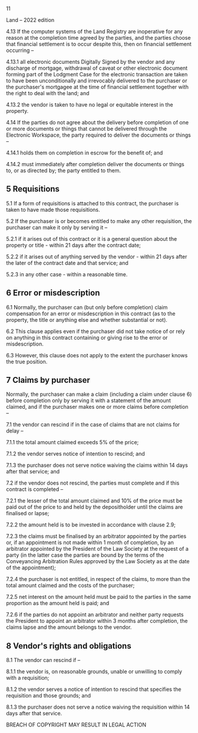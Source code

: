 11

Land – 2022 edition

4.13 If the computer systems of the Land Registry are inoperative for any reason at the completion time agreed by the parties, and the parties choose that financial settlement is to occur despite this, then on financial settlement occurring –

4.13.1 all electronic documents Digitally Signed by the vendor and any discharge of mortgage, withdrawal of caveat or other electronic document forming part of the Lodgment Case for the electronic transaction are taken to have been unconditionally and irrevocably delivered to the purchaser or the purchaser's mortgagee at the time of financial settlement together with the right to deal with the land; and

4.13.2 the vendor is taken to have no legal or equitable interest in the property.

4.14 If the parties do not agree about the delivery before completion of one or more documents or things that cannot be delivered through the Electronic Workspace, the party required to deliver the documents or things –

4.14.1 holds them on completion in escrow for the benefit of; and

4.14.2 must immediately after completion deliver the documents or things to, or as directed by; the party entitled to them.

## 5 Requisitions

5.1 If a form of requisitions is attached to this contract, the purchaser is taken to have made those requisitions.

5.2 If the purchaser is or becomes entitled to make any other requisition, the purchaser can make it only by serving it –

5.2.1 if it arises out of this contract or it is a general question about the property or title - within 21 days after the contract date;

5.2.2 if it arises out of anything served by the vendor - within 21 days after the later of the contract date and that service; and

5.2.3 in any other case - within a reasonable time.

## 6 Error or misdescription

6.1 Normally, the purchaser can (but only before completion) claim compensation for an error or misdescription in this contract (as to the property, the title or anything else and whether substantial or not).

6.2 This clause applies even if the purchaser did not take notice of or rely on anything in this contract containing or giving rise to the error or misdescription.

6.3 However, this clause does not apply to the extent the purchaser knows the true position.

## 7 Claims by purchaser

Normally, the purchaser can make a claim (including a claim under clause 6) before completion only by serving it with a statement of the amount claimed, and if the purchaser makes one or more claims before completion –

7.1 the vendor can rescind if in the case of claims that are not claims for delay –

7.1.1 the total amount claimed exceeds 5% of the price;

7.1.2 the vendor serves notice of intention to rescind; and

7.1.3 the purchaser does not serve notice waiving the claims within 14 days after that service; and

7.2 if the vendor does not rescind, the parties must complete and if this contract is completed –

7.2.1 the lesser of the total amount claimed and 10% of the price must be paid out of the price to and held by the depositholder until the claims are finalised or lapse;

7.2.2 the amount held is to be invested in accordance with clause 2.9;

7.2.3 the claims must be finalised by an arbitrator appointed by the parties or, if an appointment is not made within 1 month of completion, by an arbitrator appointed by the President of the Law Society at the request of a party (in the latter case the parties are bound by the terms of the Conveyancing Arbitration Rules approved by the Law Society as at the date of the appointment);

7.2.4 the purchaser is not entitled, in respect of the claims, to more than the total amount claimed and the costs of the purchaser;

7.2.5 net interest on the amount held must be paid to the parties in the same proportion as the amount held is paid; and

7.2.6 if the parties do not appoint an arbitrator and neither party requests the President to appoint an arbitrator within 3 months after completion, the claims lapse and the amount belongs to the vendor.

## 8 Vendor's rights and obligations

8.1 The vendor can rescind if –

8.1.1 the vendor is, on reasonable grounds, unable or unwilling to comply with a requisition;

8.1.2 the vendor serves a notice of intention to rescind that specifies the requisition and those grounds; and

8.1.3 the purchaser does not serve a notice waiving the requisition within 14 days after that service.

BREACH OF COPYRIGHT MAY RESULT IN LEGAL ACTION